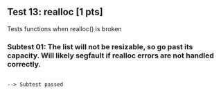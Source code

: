 ## Test 13: realloc [1 pts]

Tests functions when realloc() is broken

### Subtest 01: The list will not be resizable, so go past its capacity. Will likely segfault if realloc errors are not handled correctly.
```

--> Subtest passed
```

